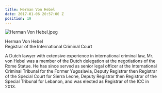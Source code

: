 ```yaml
---
title: Herman Von Hebel
date: 2017-01-06 20:57:00 Z
position: 19
---
```


![Herman Von Hebel.jpeg](/uploads/Herman%20Von%20Hebel.jpeg)

Herman Von Hebel <br> Registrar of the International Criminal Court


A Dutch lawyer with extensive experience in international criminal law, Mr. von Hebel was a member of the Dutch delegation at the negotiations of the Rome Statue. He has since served as senior legal officer at the International Criminal Tribunal for the Former Yugoslavia, Deputy Registrar then Registrar of the Special Court for Sierra Leone, Deputy Registrar then Registrar of the Special Tribunal for Lebanon, and was elected as Registrar of the ICC in 2013.
